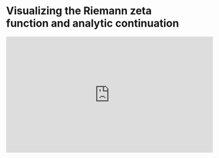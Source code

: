 # Visualizing the Riemann zeta function and analytic continuation

<iframe width="560" height="315" src="https://www.youtube.com/embed/sD0NjbwqlYw" frameborder="0" allow="accelerometer; autoplay; clipboard-write; encrypted-media; gyroscope; picture-in-picture" allowfullscreen></iframe>
